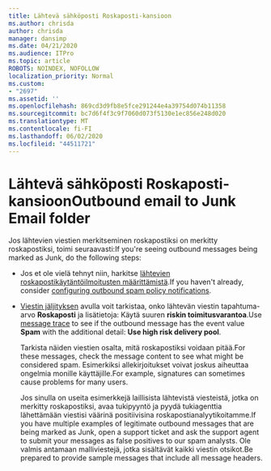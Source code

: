 ```yaml
---
title: Lähtevä sähköposti Roskaposti-kansioon
ms.author: chrisda
author: chrisda
manager: dansimp
ms.date: 04/21/2020
ms.audience: ITPro
ms.topic: article
ROBOTS: NOINDEX, NOFOLLOW
localization_priority: Normal
ms.custom:
- "2697"
ms.assetid: ''
ms.openlocfilehash: 869cd3d9fb8e5fce291244e4a39754d074b11358
ms.sourcegitcommit: bc7d6f4f3c9f7060d073f5130e1ec856e248d020
ms.translationtype: MT
ms.contentlocale: fi-FI
ms.lasthandoff: 06/02/2020
ms.locfileid: "44511721"
---
```

# <a name="outbound-email-to-junk-email-folder"></a><span data-ttu-id="a68c1-102">Lähtevä sähköposti Roskaposti-kansioon</span><span class="sxs-lookup"><span data-stu-id="a68c1-102">Outbound email to Junk Email folder</span></span>

<span data-ttu-id="a68c1-103">Jos lähtevien viestien merkitseminen roskapostiksi on merkitty roskapostiksi, toimi seuraavasti:</span><span class="sxs-lookup"><span data-stu-id="a68c1-103">If you're seeing outbound messages being marked as Junk, do the following steps:</span></span>

- <span data-ttu-id="a68c1-104">Jos et ole vielä tehnyt niin, harkitse [lähtevien roskapostikäytäntöilmoitusten määrittämistä](https://docs.microsoft.com/microsoft-365/security/office-365-security/configure-the-outbound-spam-policy).</span><span class="sxs-lookup"><span data-stu-id="a68c1-104">If you haven't already, consider [configuring outbound spam policy notifications](https://docs.microsoft.com/microsoft-365/security/office-365-security/configure-the-outbound-spam-policy).</span></span>

- <span data-ttu-id="a68c1-105">[Viestin jäljityksen](https://docs.microsoft.com/microsoft-365/security/office-365-security/message-trace-scc) avulla voit tarkistaa, onko lähtevän viestin tapahtuma-arvo **Roskaposti** ja lisätietoja: Käytä suuren **riskin toimitusvarantoa**.</span><span class="sxs-lookup"><span data-stu-id="a68c1-105">Use [message trace](https://docs.microsoft.com/microsoft-365/security/office-365-security/message-trace-scc) to see if the outbound message has the event value **Spam** with the additional detail: **Use high risk delivery pool**.</span></span>

  <span data-ttu-id="a68c1-106">Tarkista näiden viestien osalta, mitä roskapostiksi voidaan pitää.</span><span class="sxs-lookup"><span data-stu-id="a68c1-106">For these messages, check the message content to see what might be considered spam.</span></span> <span data-ttu-id="a68c1-107">Esimerkiksi allekirjoitukset voivat joskus aiheuttaa ongelmia monille käyttäjille.</span><span class="sxs-lookup"><span data-stu-id="a68c1-107">For example, signatures can sometimes cause problems for many users.</span></span>

  <span data-ttu-id="a68c1-108">Jos sinulla on useita esimerkkejä laillisista lähtevistä viesteistä, jotka on merkitty roskapostiksi, avaa tukipyyntö ja pyydä tukiagenttia lähettämään viestisi väärinä positiivisina roskapostianalyytikoitamme.</span><span class="sxs-lookup"><span data-stu-id="a68c1-108">If you have multiple examples of legitimate outbound messages that are being marked as Junk, open a support ticket and ask the support agent to submit your messages as false positives to our spam analysts.</span></span> <span data-ttu-id="a68c1-109">Ole valmis antamaan malliviestejä, jotka sisältävät kaikki viestin otsikot.</span><span class="sxs-lookup"><span data-stu-id="a68c1-109">Be prepared to provide sample messages that include all message headers.</span></span>
